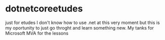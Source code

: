 # dotnetcoreetudes
just for etudes
I don't know how to use .net at this very moment but this is my oportunity to just go throght and learn something new.
My tanks for Microsoft MVA for the lessons
